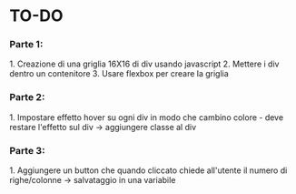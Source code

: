 <h1>TO-DO</h1>

<h3>Parte 1: </h3>
    1. Creazione di una griglia 16X16 di div usando javascript 
    2. Mettere i div dentro un contenitore 
    3. Usare flexbox per creare la griglia 

<h3>Parte 2: </h3>
    1. Impostare effetto hover su ogni div in modo che cambino colore 
        - deve restare l'effetto sul div
            -> aggiungere classe al div 

<h3>Parte 3: </h3>
    1. Aggiungere un button che quando cliccato chiede all'utente il numero di righe/colonne
        -> salvataggio in una variabile 


